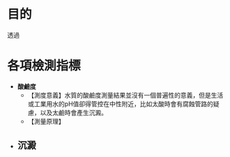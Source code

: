 # 目的
透過

# 各項檢測指標
- **酸鹼度**
	- 【測度意義】水質的酸鹼度測量結果並沒有一個普遍性的意義，但是生活或工業用水的pH值卻得管控在中性附近，比如太酸時會有腐蝕管路的疑慮，以及太鹼時會產生沉澱。
	- 【測量原理】
- **沉澱**
	- 